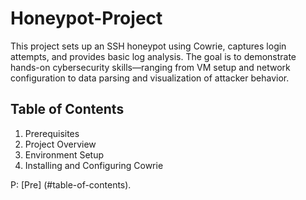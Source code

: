 # Honeypot-Project
This project sets up an SSH honeypot using Cowrie, captures login attempts, and provides basic log analysis. The goal is to demonstrate hands-on cybersecurity skills—ranging from VM setup and network configuration to data parsing and visualization of attacker behavior.

## **Table of Contents**

1. Prerequisites
2. Project Overview
3. Environment Setup
4. Installing and Configuring Cowrie

P: [Pre] (#table-of-contents).
